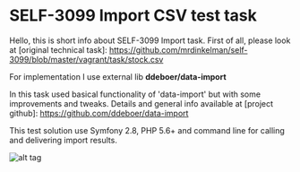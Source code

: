 # SELF-3099 Import CSV test task

Hello, this is short info about SELF-3099 Import task.
First of all, please look at [original technical task]: <https://github.com/mrdinkelman/self-3099/blob/master/vagrant/task/stock.csv>

For implementation I use external lib **ddeboer/data-import** 

In this task used basical functionality of 'data-import' but with some improvements and tweaks. 
Details and general info available at [project github]: <https://github.com/ddeboer/data-import>

This test solution use Symfony 2.8, PHP 5.6+ and command line for calling and delivering import results.

![alt tag](blob:https://drive.google.com/4ba0932f-b095-485a-8583-854c08eeda1d)
